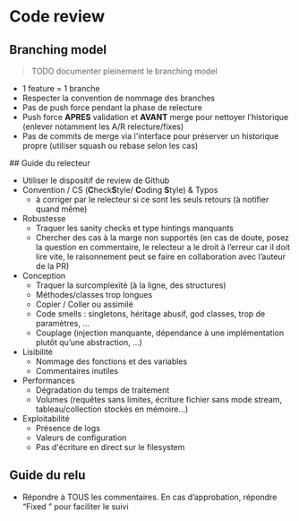 # Code review

## Branching model

> TODO documenter pleinement le branching model

* 1 feature = 1 branche
* Respecter la convention de nommage des branches
* Pas de push force pendant la phase de relecture
* Push force **APRES** validation et **AVANT** merge pour nettoyer l’historique (enlever notamment les A/R relecture/fixes)
* Pas de commits de merge via l'interface pour préserver un historique propre (utiliser squash ou rebase selon les cas)

## Guide du relecteur

* Utiliser le dispositif de review de Github
* Convention / CS (**C**heck**S**tyle/ **C**oding **S**tyle) & Typos
  * à corriger par le relecteur si ce sont les seuls retours (à notifier quand même)
* Robustesse
  * Traquer les sanity checks et type hintings manquants
  * Chercher des cas à la marge non supportés (en cas de doute, posez la question en commentaire, le relecteur a le droit à l’erreur car il doit lire vite, le raisonnement peut se faire en collaboration avec l’auteur de la PR)
* Conception
  * Traquer la surcomplexité (à la ligne, des structures)
  * Méthodes/classes trop longues
  * Copier / Coller ou assimilé
  * Code smells : singletons, héritage abusif, god classes, trop de paramètres, …
  * Couplage (injection manquante, dépendance à une implémentation plutôt qu’une abstraction, …)
* Lisibilité
  * Nommage des fonctions et des variables
  * Commentaires inutiles
* Performances
  * Dégradation du temps de traitement
  * Volumes (requêtes sans limites, écriture fichier sans mode stream, tableau/collection stockés en mémoire...)
* Exploitabilité
  * Présence de logs
  * Valeurs de configuration
  * Pas d'écriture en direct sur le filesystem


## Guide du relu

* Répondre à TOUS les commentaires. En cas d’approbation, répondre “Fixed <hash>” pour faciliter le suivi
